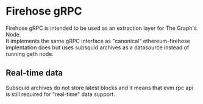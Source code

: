 # Firehose gRPC

Firehose gRPC is intended to be used as an extraction layer for The Graph's Node.  
It implements the same gRPC interface as "canonical" ethereum-firehose implentation does but uses subsquid archives as a datasource instead of running geth node.

## Real-time data
Subsquid archives do not store latest blocks and it means that evm rpc api is still required for "real-time" data support.
